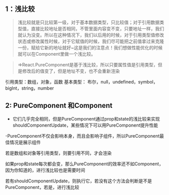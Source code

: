 ## 1：浅比较
> 浅比较就是只比较第一级，对于基本数据类型，只比较值；对于引用数据类型值，直接比较地址是否相同，不管里面内容变不变，只要地址一样，我们就认为没变。所以在这种情况下，我们以后用的时候，对于引用类型值修改状态或修改属性时候，对于它赋值的时候，我们尽可能把之前值拿过来克隆一份，赋给它新的地址就好~这是我们的注意点！我们想做性能优化的时候就可以在Component里做一个浅比较。

> =>React.PureComponent是基于浅比较，所以只要属性值是引用类型，但是修改后的值变了，但是地址不变，也不会重新渲染

引用类型：数组，对象，函数
基本类型： 布尔，null，undefined，symbol，bigInt，string，number

## 2: PureComponent 和Component

- 它们几乎完全相同，但是PureComponent通过prop和state的浅比较来实现shouldComponentUpdate，某些情况下可以用PureComponent提升性能

-PureComponent不仅会影响本身，而且会影响子组件，所以PureComponent最佳情况是展示组件

若是数组和对象等引用类型，则要引用不同，才会渲染

如果prop和state每次都会变，那么PureComponent的效率还不如Component，因为你知道的，进行浅比较也是需要时间

若有shouldComponentUpdate，则执行它，若没有这个方法会判断是不是PureComponent，若是，进行浅比较
<!--stackedit_data:
eyJoaXN0b3J5IjpbMTE4MjYxNzk1XX0=
-->